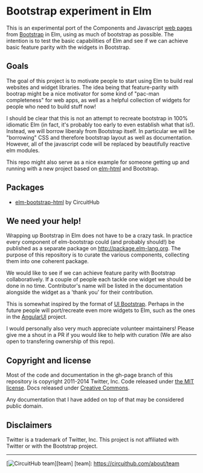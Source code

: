 # Bootstrap experiment in Elm

This is an experimental port of the Components and Javascript [web pages](https://github.com/twbs/bootstrap/tree/gh-pages) from [Bootstrap](http://getbootstrap.com) in Elm, using as much of bootstrap as possible. The intention is to test the basic capabilities of Elm and see if we can achieve basic feature parity with the widgets in Bootstrap.

## Goals

The goal of this project is to motivate people to start using Elm to build real websites and widget libraries. The idea being that feature-parity with bootrap might be a nice motivator for some kind of "pac-man completeness" for web apps, as well as a helpful collection of widgets for people who need to build stuff now!

I should be clear that this is not an attempt to recreate bootstrap in 100% idiomatic Elm (in fact, it's probably too early to even establish what that is!). Instead, we will borrow liberaly from Bootstrap itself. In particular we will be "borrowing" CSS and therefore bootstrap layout as well as documentation. However, all of the javascript code will be replaced by beautifully reactive elm modules.

This repo might also serve as a nice example for someone getting up and running with a new project based on [elm-html](package.elm-lang.org/packages/evancz/elm-html/latest) and Bootstrap.

## Packages

* [elm-bootstrap-html](package.elm-lang.org/packages/circuithub/elm-bootstrap-html/latest) by CircuitHub

## We need your help!

Wrapping up Bootstrap in Elm does not have to be a crazy task. In practice every component of elm-bootstrap could (and probably should!) be published as a separate package on http://package.elm-lang.org. The purpose of this repository is to curate the various components, collecting them into one coherent package. 

We would like to see if we can achieve feature parity with Bootstrap collaboratively. If a couple of people each tackle one widget we should be done in no time. Contributor's name will be listed in the documentation alongside the widget as a 'thank you' for their contribution.

This is somewhat inspired by the format of [UI Bootstrap](http://angular-ui.github.io/bootstrap/). Perhaps in the future people will port/recreate even more widgets to Elm, such as the ones in the [AngularUI](http://angular-ui.github.io/) project.

I would personally also very much appreciate volunteer maintainers! Please give me a shout in a PR if you would like to help with curation (We are also open to transfering ownership of this repo).

## Copyright and license

Most of the code and documentation in the gh-page branch of this repository is copyright 2011-2014 Twitter, Inc. Code released under [the MIT license](LICENSE). Docs released under [Creative Commons](docs/LICENSE).

Any documentation that I have added on top of that may be considered public domain.

## Disclaimers

Twitter is a trademark of Twitter, Inc.
This project is not affiliated with Twitter or with the Bootstrap project.

---
[![CircuitHub team](http://docs.circuithub.com/press/logo/circuithub-lightgray-extratiny.jpg)][team]
[team]: https://circuithub.com/about/team

